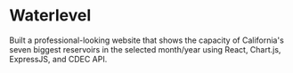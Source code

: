 # Waterlevel
Built a professional-looking website that shows the capacity of California's seven biggest reservoirs in the selected month/year using React, Chart.js, ExpressJS, and CDEC API.
